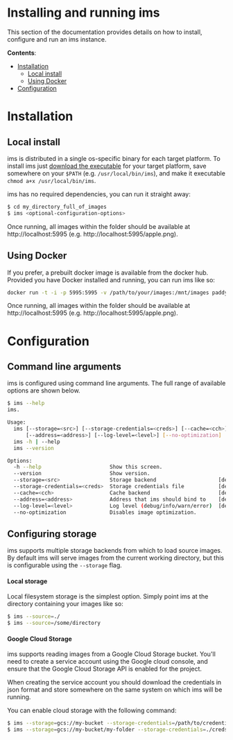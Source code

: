 Installing and running ims
==========================

This section of the documentation provides details on how to install, configure
and run an ims instance.

**Contents**:

- [Installation](#installation)
    - [Local install](#local-install)
    - [Using Docker](#using-docker)
- [Configuration](#configuration)



# Installation


## Local install

ims is distributed in a single os-specific binary for each target platform. To
install ims just [download the executable](https://github.com/paddycarey/ims/releases/)
for your target platform, save somewhere on your `$PATH` (e.g. `/usr/local/bin/ims`),
and make it executable `chmod a+x /usr/local/bin/ims`.

ims has no required dependencies, you can run it straight away:

```bash
$ cd my_directory_full_of_images
$ ims <optional-configuration-options>
```

Once running, all images within the folder should be available at
http://localhost:5995 (e.g. http://localhost:5995/apple.png).


## Using Docker

If you prefer, a prebuilt docker image is available from the docker hub.
Provided you have Docker installed and running, you can run ims like so:

```bash
docker run -t -i -p 5995:5995 -v /path/to/your/images:/mnt/images paddycarey/ims:latest <optional-configuration-options>
```

Once running, all images within the folder should be available at
http://localhost:5995 (e.g. http://localhost:5995/apple.png).



# Configuration


## Command line arguments

ims is configured using command line arguments. The full range of available
options are shown below.

```bash
$ ims --help
ims.

Usage:
  ims [--storage=<src>] [--storage-credentials=<creds>] [--cache=<cch>]
      [--address=<address>] [--log-level=<level>] [--no-optimization]
  ims -h | --help
  ims --version

Options:
  -h --help                      Show this screen.
  --version                      Show version.
  --storage=<src>                Storage backend                    [default: ./].
  --storage-credentials=<creds>  Storage credentials file           [default: storage-credentials.json].
  --cache=<cch>                  Cache backend                      [default: ./.cache].
  --address=<address>            Address that ims should bind to    [default: :5995].
  --log-level=<level>            Log level (debug/info/warn/error)  [default: info].
  --no-optimization              Disables image optimization.
```


## Configuring storage

ims supports multiple storage backends from which to load source images. By
default ims will serve images from the current working directory, but this is
configurable using the `--storage` flag.

#### Local storage

Local filesystem storage is the simplest option. Simply point ims at the
directory containing your images like so:

```bash
$ ims --source=./
$ ims --source=/some/directory
```

#### Google Cloud Storage

ims supports reading images from a Google Cloud Storage bucket. You'll need to
create a service account using the Google cloud console, and ensure that the
Google Cloud Storage API is enabled for the project.

When creating the service account you should download the credentials in json
format and store somewhere on the same system on which ims will be running.

You can enable cloud storage with the following command:

```bash
$ ims --storage=gcs://my-bucket --storage-credentials=/path/to/credentials.json
$ ims --storage=gcs://my-bucket/my-folder --storage-credentials=./creds.json
```
